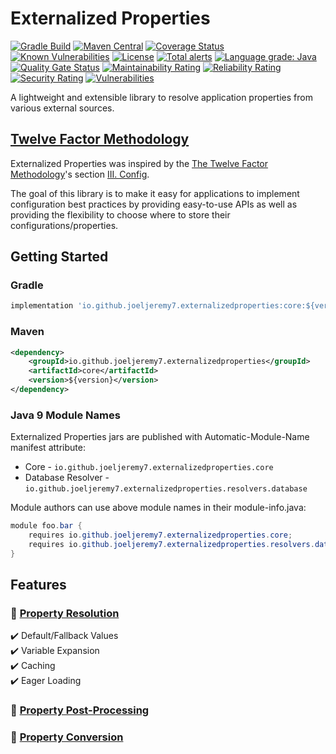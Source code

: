 # Externalized Properties

[![Gradle Build](https://github.com/joeljeremy7/externalized-properties/actions/workflows/gradle-build.yaml/badge.svg)](https://github.com/joeljeremy7/externalized-properties/actions/workflows/gradle-build.yaml)
[![Maven Central](https://maven-badges.herokuapp.com/maven-central/io.github.joeljeremy7.externalizedproperties/core/badge.svg)](https://maven-badges.herokuapp.com/maven-central/io.github.joeljeremy7.externalizedproperties/core)
[![Coverage Status](https://coveralls.io/repos/github/joeljeremy7/externalized-properties/badge.svg?branch=main)](https://coveralls.io/github/joeljeremy7/externalized-properties?branch=main)
[![Known Vulnerabilities](https://snyk.io/test/github/joeljeremy7/externalized-properties/badge.svg)](https://snyk.io/test/github/joeljeremy7/externalized-properties)
[![License](https://img.shields.io/badge/License-Apache_2.0-blue.svg)](https://github.com/joeljeremy7/externalized-properties/blob/main/LICENSE)
[![Total alerts](https://img.shields.io/lgtm/alerts/g/joeljeremy7/externalized-properties.svg?logo=lgtm&logoWidth=18)](https://lgtm.com/projects/g/joeljeremy7/externalized-properties/alerts/)
[![Language grade: Java](https://img.shields.io/lgtm/grade/java/g/joeljeremy7/externalized-properties.svg?logo=lgtm&logoWidth=18)](https://lgtm.com/projects/g/joeljeremy7/externalized-properties/context:java)
[![Quality Gate Status](https://sonarcloud.io/api/project_badges/measure?project=io.github.joeljeremy7.externalizedproperties&metric=alert_status)](https://sonarcloud.io/summary/new_code?id=io.github.joeljeremy7.externalizedproperties)
[![Maintainability Rating](https://sonarcloud.io/api/project_badges/measure?project=io.github.joeljeremy7.externalizedproperties&metric=sqale_rating)](https://sonarcloud.io/summary/new_code?id=io.github.joeljeremy7.externalizedproperties)
[![Reliability Rating](https://sonarcloud.io/api/project_badges/measure?project=io.github.joeljeremy7.externalizedproperties&metric=reliability_rating)](https://sonarcloud.io/summary/new_code?id=io.github.joeljeremy7.externalizedproperties)
[![Security Rating](https://sonarcloud.io/api/project_badges/measure?project=io.github.joeljeremy7.externalizedproperties&metric=security_rating)](https://sonarcloud.io/summary/new_code?id=io.github.joeljeremy7.externalizedproperties)
[![Vulnerabilities](https://sonarcloud.io/api/project_badges/measure?project=io.github.joeljeremy7.externalizedproperties&metric=vulnerabilities)](https://sonarcloud.io/summary/new_code?id=io.github.joeljeremy7.externalizedproperties)

A lightweight and extensible library to resolve application properties from various external sources.

## [Twelve Factor Methodology](https://12factor.net)

Externalized Properties was inspired by the [The Twelve Factor Methodology](https://12factor.net)'s section [III. Config](https://12factor.net/config).  

The goal of this library is to make it easy for applications to implement configuration best practices by providing easy-to-use APIs as well as providing the flexibility to choose where to store their configurations/properties.

## Getting Started

### Gradle

```gradle
implementation 'io.github.joeljeremy7.externalizedproperties:core:${version}'
```

### Maven

```xml
<dependency>
    <groupId>io.github.joeljeremy7.externalizedproperties</groupId>
    <artifactId>core</artifactId>
    <version>${version}</version>
</dependency>
```

### Java 9 Module Names

Externalized Properties jars are published with Automatic-Module-Name manifest attribute:

- Core - `io.github.joeljeremy7.externalizedproperties.core`
- Database Resolver - `io.github.joeljeremy7.externalizedproperties.resolvers.database`

Module authors can use above module names in their module-info.java:

```java
module foo.bar {
    requires io.github.joeljeremy7.externalizedproperties.core;
    requires io.github.joeljeremy7.externalizedproperties.resolvers.database;
}
```

## Features

### 🌟 [Property Resolution](docs/property-resolution.md)

✔️ Default/Fallback Values  
✔️ Variable Expansion  
✔️ Caching  
✔️ Eager Loading

### 🌟 [Property Post-Processing](docs/property-post-processing.md)

### 🌟 [Property Conversion](docs/property-conversion.md)
